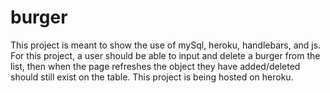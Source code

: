 # burger
This project is meant to show the use of mySql, heroku, handlebars, and js. For this project, a user should be able to input and delete a burger from the list, then when the page refreshes the object they have added/deleted should still exist on the table. This project is being hosted on heroku.

